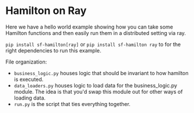 # Hamilton on Ray

Here we have a hello world example showing how you can
take some Hamilton functions and then easily run them
in a distributed setting via ray.

`pip install sf-hamilton[ray]`  or `pip install sf-hamilton ray` to for the right dependencies to run this example.

File organization:

* `business_logic.py` houses logic that should be invariant to how hamilton is executed.
* `data_loaders.py` houses logic to load data for the business_logic.py module. The
idea is that you'd swap this module out for other ways of loading data.
*  `run.py` is the script that ties everything together.
